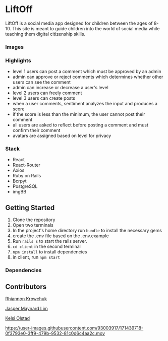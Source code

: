 # LiftOff

LiftOff is a social media app designed for children between the ages of 8-10. This site is meant to guide children into the world of social media while teaching them digital citizenship skills.

### Images

### Highlights

- level 1 users can post a comment which must be approved by an admin
- admin can approve or reject comments which determines whether other users can see the comment
- admin can increase or decrease a user's level
- level 2 users can freely comment
- level 3 users can create posts
- when a user comments, sentiment analyzes the input and produces a score
- if the score is less than the minimum, the user cannot post their comment
- all users are asked to reflect before posting a comment and must confirm their comment
- avatars are assigned based on level for privacy

### Stack

- React
- React-Router
- Axios
- Ruby on Rails
- Bcrpyt
- PostgreSQL
- imgBB

## Getting Started

1. Clone the repository
2. Open two terminals
3. In the project's home directory run `bundle` to install the necessary gems
4. create the .env file based on the .env.example
5. Run `rails s` to start the rails server.
6. `cd client` in the second terminal
7. `npm install` to install dependencies
8. in client, run `npm start`

### Dependencies

## Contributors

[Rhiannon Krowchuk](https://github.com/rkrowchuk)

[Jasper Maynard Lim](https://github.com/JLMaynardDesign)

[Kelsi Olstad](https://github.com/kel-si)



https://user-images.githubusercontent.com/93003917/171439718-0f3793e0-3ff9-479b-9532-81c0d6c4aa2c.mov



